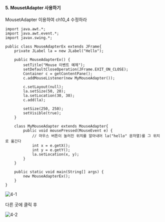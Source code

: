 #### 5. MousetAdapter 사용하기

MousetAdapter 이용하여 ch10_4 수정하라
```
import java.awt.*;
import java.awt.event.*;
import javax.swing.*;

public class MouseAdapterEx extends JFrame{
	private JLabel la = new JLabel("Hello");
	
	public MouseAdapterEx() {
		setTitle("Mouse 이벤트 예제");
		setDefaultCloseOperation(JFrame.EXIT_ON_CLOSE);
		Container c = getContentPane();
		c.addMouseListener(new MyMouseAdapter());
		
		c.setLayout(null);
		la.setSize(50, 20);
		la.setLocation(30, 30);
		c.add(la);
		
		setSize(250, 250);
		setVisible(true);
	}
	
	class MyMouseAdapter extends MouseAdapter{
		public void mousePressed(MouseEvent e) {
			// 마우스 버튼이 눌러진 위치를 알아내어 la("hello" 문자열)를 그 위치로 옮긴다
			int x = e.getX();
			int y = e.getY();
			la.setLocation(x, y);
		}
	}
	
	public static void main(String[] args) {
		new MouseAdapterEx();
	}
}
```

![4-1](https://user-images.githubusercontent.com/66901172/91941467-3c103980-ed34-11ea-9333-a8fb91de9c1e.PNG)

다른 곳에 클릭 후

![4-2](https://user-images.githubusercontent.com/66901172/91941468-3ca8d000-ed34-11ea-90a3-d28e551315d4.PNG)
